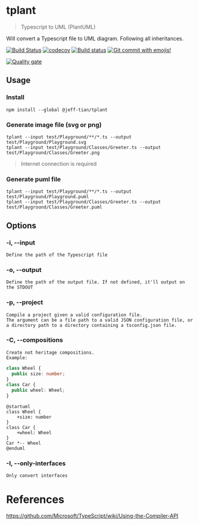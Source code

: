 # tplant

> Typescript to UML (PlantUML)

Will convert a Typescript file to UML diagram. Following all inheritances.

[![Build Status](https://travis-ci.com/Jeff-Tian/tplant.svg?branch=master)](https://travis-ci.com/Jeff-Tian/tplant)
[![codecov](https://codecov.io/gh/Jeff-Tian/tplant/branch/master/graph/badge.svg)](https://codecov.io/gh/Jeff-Tian/tplant)
[![Build status](https://ci.appveyor.com/api/projects/status/ghg9xa44co8h025p?svg=true)](https://ci.appveyor.com/project/Jeff-Tian/tplant)
[![Git commit with emojis!](https://img.shields.io/badge/gitmoji-git%20commit%20with%20emojis!-brightgreen.svg)](https://gitmoji.js.org)

[![Quality gate](https://sonarcloud.io/api/project_badges/quality_gate?project=Jeff-Tian_tplant)](https://sonarcloud.io/dashboard?id=Jeff-Tian_tplant)

## Usage

### Install

```shell
npm install --global @jeff-tian/tplant
```

### Generate image file (svg or png)

```shell
tplant --input test/Playground/**/*.ts --output test/Playground/Playground.svg
tplant --input test/Playground/Classes/Greeter.ts --output test/Playground/Classes/Greeter.png
```

> Internet connection is required

### Generate puml file

```shell
tplant --input test/Playground/**/*.ts --output test/Playground/Playground.puml
tplant --input test/Playground/Classes/Greeter.ts --output test/Playground/Classes/Greeter.puml
```

## Options

### -i, --input <path>

    Define the path of the Typescript file

### -o, --output <path>

    Define the path of the output file. If not defined, it'll output on the STDOUT

### -p, --project <path>

    Compile a project given a valid configuration file.
    The argument can be a file path to a valid JSON configuration file, or a directory path to a directory containing a tsconfig.json file.

### -C, --compositions

    Create not heritage compositions.
    Example:

```typescript
class Wheel {
  public size: number;
}
class Car {
  public wheel: Wheel;
}
```

```plantuml
@startuml
class Wheel {
    +size: number
}
class Car {
    +wheel: Wheel
}
Car *-- Wheel
@enduml
```

### -I, --only-interfaces

    Only convert interfaces

# References

https://github.com/Microsoft/TypeScript/wiki/Using-the-Compiler-API
